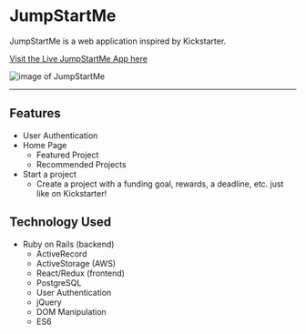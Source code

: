 # JumpStartMe

JumpStartMe is a web application inspired by Kickstarter.

[Visit the Live JumpStartMe App here](https://jumpstartme.herokuapp.com/#/)

![image of JumpStartMe]("/app/assets/images/JumpStartMe.png")

---

## Features

-   User Authentication
-   Home Page
    -   Featured Project
    -   Recommended Projects
-   Start a project
    -   Create a project with a funding goal, rewards, a deadline, etc. just like on Kickstarter!

## Technology Used

-   Ruby on Rails (backend)
    -   ActiveRecord
    -   ActiveStorage (AWS)
    -   React/Redux (frontend)
    -   PostgreSQL
    -   User Authentication
    -   jQuery
    -   DOM Manipulation
    -   ES6
